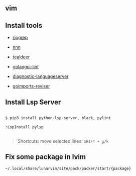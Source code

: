 vim
----

## Install tools

- [ripgrep](https://github.com/BurntSushi/ripgrep)

- [nnn](https://github.com/jarun/nnn)

- [tealdeer](https://github.com/dbrgn/tealdeer) 

- [golangci-lint](https://github.com/golangci/golangci-lint)

- [diagnostic-languageserver](https://github.com/iamcco/diagnostic-languageserver)

- [goimports-reviser](github.com/incu6us/goimports-reviser)
## Install Lsp Server

```bash

$ pip3 install python-lsp-server, black, pylint

:LspInstall pylsp



```

> Shortcuts:
> move selected lines: `SHIFT + g/k`

## Fix some package in lvim 

```
~/.local/share/lunarvim/site/pack/packer/start/{package}

```
